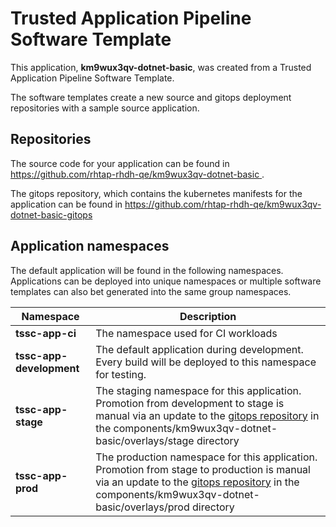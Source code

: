 # Trusted Application Pipeline Software Template

This application, **km9wux3qv-dotnet-basic**, was created from a Trusted Application Pipeline Software Template.

The software templates create a new source and gitops deployment repositories with a sample source application. 

## Repositories

The source code for your application can be found in [https://github.com/rhtap-rhdh-qe/km9wux3qv-dotnet-basic ](https://github.com/rhtap-rhdh-qe/km9wux3qv-dotnet-basic ).
 
The gitops repository, which contains the kubernetes manifests for the application can be found in 
[https://github.com/rhtap-rhdh-qe/km9wux3qv-dotnet-basic-gitops ](https://github.com/rhtap-rhdh-qe/km9wux3qv-dotnet-basic-gitops ) 

## Application namespaces 

The default application will be found in the following namespaces. Applications can be deployed into unique namespaces or multiple software templates can also bet generated into the same group namespaces.  

|  Namespace   |  Description   |  
| -------- | -------- |
| **tssc-app-ci** | The namespace used for CI workloads |
| **tssc-app-development** | The default application during development. Every build will be deployed to this namespace for testing. |
| **tssc-app-stage** | The staging namespace for this application. Promotion from development to stage is manual via an update to the [gitops repository](https://github.com/rhtap-rhdh-qe/km9wux3qv-dotnet-basic-gitops ) in the components/km9wux3qv-dotnet-basic/overlays/stage directory |
| **tssc-app-prod** | The production namespace for this application. Promotion from stage to production is manual via an update to the [gitops repository](https://github.com/rhtap-rhdh-qe/km9wux3qv-dotnet-basic-gitops ) in the components/km9wux3qv-dotnet-basic/overlays/prod directory |